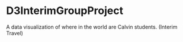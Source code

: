 # D3InterimGroupProject
A data visualization of where in the world are Calvin students. (Interim Travel)
